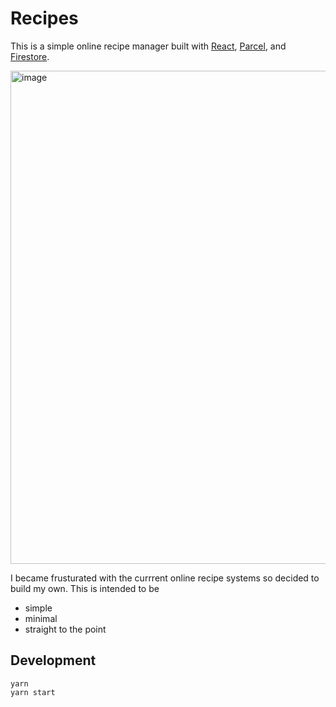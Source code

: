 # Recipes

This is a simple online recipe manager built with [React](https://reactjs.org/),
[Parcel](https://parceljs.org/), and
[Firestore](https://firebase.google.com/docs/firestore/).

<img width="789" alt="image" src="https://user-images.githubusercontent.com/3044853/56871073-91398e00-6a10-11e9-8cb3-c6f38656cfa7.png">

I became frusturated with the currrent online recipe systems so decided to build my own. This is intended to be
- simple
- minimal
- straight to the point

## Development

``` shell
yarn
yarn start
```

